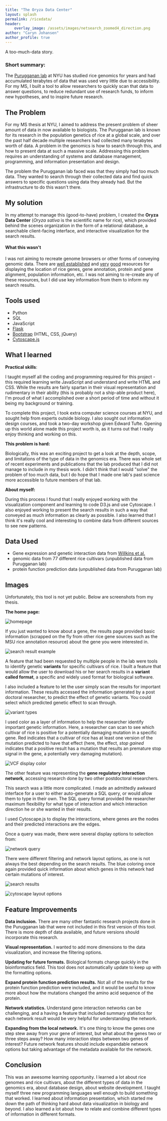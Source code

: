 ```yaml
---
title: "The Oryza Data Center"
layout: splash
permalink: /ricedata/
header: 
    overlay_image: /assets/images/netsearch_zoomed4_direction.png
author: "Caryn Johansen"
author_profile: true
---
```


A too-much-data story.

### Short summary:

The [Purugganan lab](http://puruggananlab.bio.nyu.edu/) at NYU has studied rice genomics for years and had accumulated terabytes of data that was used very little due to accessibility. For my MS, I built a tool to allow researchers to quickly scan that data to answer questions, to reduce redundant use of research funds, to inform new hypotheses, and to inspire future research.

## The Problem

For my MS thesis at NYU, I aimed to address the present problem of sheer amount of data in now available to biologists. The Purugganan lab is known for its research in the population genetics of rice at a global scale, and over the past half decade multiple researchers had collected many terabytes worth of data. A problem in the genomics is how to search through this, and how to present data at such a massive scale. Addressing this problem requires an understanding of systems and database management, programming, and information presentation and design.

The problem the Purugganan lab faced was that they simply had too much data. They wanted to search through their collected data and find quick answers to specific questions using data they already had. But the infrastructure to do this wasn't there.

## My solution

In my attempt to manage this (good-to-have) problem, I created the __Oryza Data Center__ (_Oryza sativa_ is the scientific name for rice), which provided behind the scenes organization in the form of a relational database, a searchable client-facing interface, and interactive visualization for the search results.

#### What this wasn't

I was not aiming to recreate genome browsers or other forms of conveying genomic data. There are [well established](http://rice.plantbiology.msu.edu/) and [very](https://shigen.nig.ac.jp/rice/oryzabase/) [good](http://rice.plantbiology.msu.edu/cgi-bin/gbrowse/rice/) resources for displaying the location of rice genes, gene annotation, protein and gene alignment, population information, etc. I was not aiming to re-create any of these resources, but I did use key information from them to inform my search results.

## Tools used

- Python
- SQL
- JavaScript
- [Flask](http://flask.pocoo.org/docs/0.12/)
- [Bootstrap](https://getbootstrap.com/) (HTML, CSS, jQuery)
- [Cytoscape.js](http://www.cytoscape.org/)

## What I learned

__Practical skills__:

I taught myself all the coding and programming required for this project - this required learning write JavaScript and understand and write HTML and CSS. While the results are fairly spartan in their visual representation and rudimentary in their ability (this is probably not a ship-able product here), I'm proud of what I accomplished over a short period of time and without it being my background or training.

To complete this project, I took extra computer science courses at NYU, and sought help from experts outside biology. I also sought out information design courses, and took a two-day workshop given Edward Tufte. Opening up this world alone made this project worth is, as it turns out that I really enjoy thinking and working on this.

__This problem is hard:__

Biologically, this was an exciting project to get a look at the depth, scope, and limitations of the type of data in the genomics era. There was whole set of recent experiments and publications that the lab produced that I did not manage to include in my thesis work. I didn't think that I would "solve" the problem of too much data, but I do hope that I made one lab's past science more accessible to future members of that lab.

__About myself:__

During this process I found that I really enjoyed working with the visualization component and learning to code D3.js and use Cytoscape. I also enjoyed working to present the search results in such a way that conveyed as much information as clearly as possible. I also learned that I think it's really cool and interesting to combine data from different sources to see new patterns.

## Data Used

* Gene expression and genetic interaction data from [Willkins et al.](http://www.plantcell.org/content/early/2016/09/21/tpc.16.00158)
* genomic data from 77 different rice cultivars (unpublished data from Purugganan lab)
* protein function prediction data (unpublished data from Purugganan lab)

## Images

Unfortunately, this tool is not yet public. Below are screenshots from my thesis.

__The home page:__

![homepage](/assets/images/home_page.png)

If you just wanted to know about a gene, the results page provided basic information (scrapped on the fly from other rice gene sources such as the MSU rice annotation resource) about the gene you were interested in.

![search result example](/assets/images/genesearch_initial_results.png)

A feature that had been requested by multiple people in the lab were tools to identify genetic __variants__ for specific cultivars of rice. I built a feature that would allow the user to download his or her search results in a __variant called format__, a specific and widely used format for biological software.

I also included a feature to let the user simply scan the results for important information. These results accessed the information generated by a post doctoral researcher, to predict the effect of genetic variants. You could select which predicted genetic effect to scan through.


![variant types](/assets/images/genesearch_snpeff_selection.png)

I used color as a layer of information to help the researcher identify important genetic information. Here, a researcher can scan to see which cultivar of rice is positive for a potentially damaging mutation in a specific gene. Red indicates that a cultivar of rice has at least one version of the mutation predicted to have that effect (here, the effect, _stop gained_ indicates that a positive result has a mutation that results an premature stop signal in the gene, a potentially very damaging mutation).

![VCF display color](/assets/images/genesearch_results_display.png)

The other feature was representing the __gene regulatory interaction network__, accessing research done by two other postdoctoral researchers.

This search was a little more complicated. I made an admittedly awkward interface for a user to either auto-generate a SQL query, or would allow them to type in their own. The SQL query format provided the researcher maximum flexibility for what type of interaction and which interaction direction he or she wanted in their results.

I used Cytoscape.js to display the interactions, where genes are the nodes and their predicted interactions are the edges. 

Once a query was made, there were several display options to selection from:

![network query](/assets/images/net_search_snpeff_selection.png)

There were different filtering and network layout options, as one is not always the best depending on the search results. The blue coloring once again provided quick information about which genes in this network had certain mutations of interest.

![search results](/assets/images/cytoscape_layoutoptions.png)

![cytoscape layout options](/assets/images/net_search_net_table.png)

## Feature Improvements

__Data inclusion.__ There are many other fantastic research projects done in the Purugganan lab that were not included in this first version of this tool. There is more depth of data available, and future versions should incorporate this research.

__Visual representation.__ I wanted to add more dimensions to the data visualization, and increase the filtering options. 

__Updating for future formats.__ Biological formats change quickly in the bioinformatics field. This tool does not automatically update to keep up with the formatting options.

__Expand protein function prediction results.__ Not all of the results for the protein function prediction were included, and it would be useful to know more about how the mutations changed the amino acid sequence of the protein.

__Network statistics.__ Understand gene interaction networks can be challenging, and a having a feature that included summary statistics for each network result would be very helpful for understanding the network.

__Expanding from the local network.__ It's one thing to know the genes one step stew away from your gene of interest, but what about the genes two or three steps away? How many interaction steps between two genes of interest? Future network features should include expandable network options but taking advantage of the metadata available for the network.

## Conclusion

This was an awesome learning opportunity. I learned a lot about rice genomes and rice cultivars, about the different types of data in the genomics era, about database design, about website development. I taught myself three new programming languages well enough to build something that worked. I learned about information presentation, which started me down the path of thinking hard about data visualization in biology and beyond. I also learned a lot about how to relate and combine different types of information in different formats.

